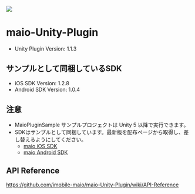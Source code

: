 ![](https://github.com/imobile-maio/maio-iOS-SDK/blob/wiki/doc/images/logo.png)

# maio-Unity-Plugin

* Unity Plugin Version: 1.1.3

## サンプルとして同梱しているSDK

* iOS SDK Version: 1.2.8
* Android SDK Version: 1.0.4

## 注意
- MaioPluginSample サンプルプロジェクトは Unity 5 以降で実行できます。
- SDKはサンプルとして同梱しています。最新版を配布ページから取得し、差し替えるようにしてください。
    - [maio iOS SDK](https://github.com/imobile-maio/maio-iOS-SDK/releases)
    - [maio Android SDK](https://maio.jp/publisher/)

## API Reference
https://github.com/imobile-maio/maio-Unity-Plugin/wiki/API-Reference
